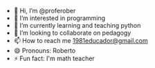 - 👋 Hi, I’m @proferober
- 👀 I’m interested in programming
- 🌱 I’m currently learning and teaching python
- 💞️ I’m looking to collaborate on pedagogy
- 📫 How to reach me 1981educador@gmail.com
- 😄 Pronouns: Roberto
- ⚡ Fun fact: I'm math teacher

<!---
proferober/proferober is a ✨ special ✨ repository because its `README.md` (this file) appears on your GitHub profile.
You can click the Preview link to take a look at your changes.
--->
